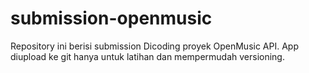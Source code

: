 # submission-openmusic
Repository ini berisi submission Dicoding proyek OpenMusic API. App diupload ke git hanya untuk latihan dan mempermudah versioning.
